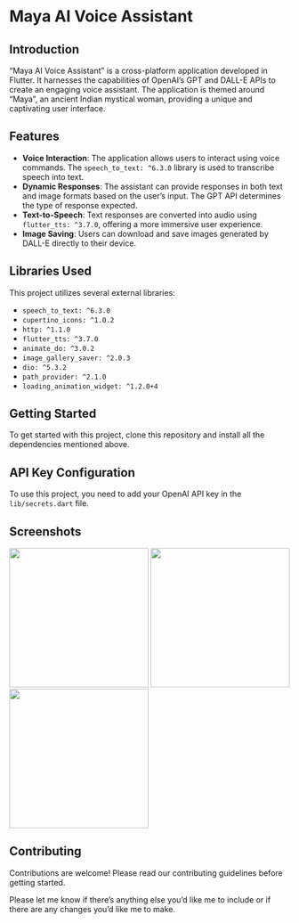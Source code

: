 
# Maya AI Voice Assistant

## Introduction

“Maya AI Voice Assistant” is a cross-platform application developed in Flutter. It harnesses the capabilities of OpenAI’s GPT and DALL-E APIs to create an engaging voice assistant. The application is themed around “Maya”, an ancient Indian mystical woman, providing a unique and captivating user interface.



## Features

- **Voice Interaction**: The application allows users to interact using voice commands. The `speech_to_text: ^6.3.0` library is used to transcribe speech into text.
- **Dynamic Responses**: The assistant can provide responses in both text and image formats based on the user’s input. The GPT API determines the type of response expected.
- **Text-to-Speech**: Text responses are converted into audio using `flutter_tts: ^3.7.0`, offering a more immersive user experience.
- **Image Saving**: Users can download and save images generated by DALL-E directly to their device.


## Libraries Used

This project utilizes several external libraries:

- `speech_to_text: ^6.3.0`
- `cupertino_icons: ^1.0.2`
- `http: ^1.1.0`
- `flutter_tts: ^3.7.0`
- `animate_do: ^3.0.2`
- `image_gallery_saver: ^2.0.3`
- `dio: ^5.3.2`
- `path_provider: ^2.1.0`
- `loading_animation_widget: ^1.2.0+4`

## Getting Started

To get started with this project, clone this repository and install all the dependencies mentioned above.


## API Key Configuration

To use this project, you need to add your OpenAI API key in the `lib/secrets.dart` file.


## Screenshots

<p float="left">
  <img src="https://github.com/anuragkainth/Maya-AI-Chatbot/assets/94080341/631131ba-5f82-40d2-bbd7-7d9c36365587" width="250" />
  <img src="https://github.com/anuragkainth/Maya-AI-Chatbot/assets/94080341/144b0a7b-3f27-4199-97b4-8d3aa9970331" width="250" />
  <img src="https://github.com/anuragkainth/Maya-AI-Chatbot/assets/94080341/0d23d4e1-2a78-48e1-ad23-474c621722eb" width="250" />
</p>

## Contributing

Contributions are welcome! Please read our contributing guidelines before getting started.

Please let me know if there’s anything else you’d like me to include or if there are any changes you’d like me to make.
